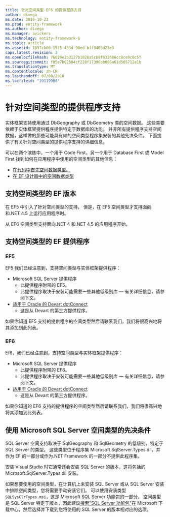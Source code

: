 ```yaml
---
title: 针对空间类型-EF6 的提供程序支持
author: divega
ms.date: 2016-10-23
ms.prod: entity-framework
ms.author: divega
ms.manager: avickers
ms.technology: entity-framework-6
ms.topic: article
ms.assetid: 1097cb00-15f5-453d-90ed-bff9403d23e3
caps.latest.revision: 3
ms.openlocfilehash: 76020e2a3127b1026a5cb8f032686cc8ce9c0c5f
ms.sourcegitcommit: f05e7b62584cf228f17390bb086a61d505712e1b
ms.translationtype: MT
ms.contentlocale: zh-CN
ms.lasthandoff: 07/08/2018
ms.locfileid: "39119980"
---
```

# <a name="provider-support-for-spatial-types"></a>针对空间类型的提供程序支持
实体框架支持使用通过 DbGeography 或 DbGeometry 类的空间数据。 这些类要依赖于实体框架提供程序提供特定于数据库的功能。 并非所有提供程序支持空间数据，这样做的那些可能具有如的空间类型程序集安装的其他先决条件。 下面提供了有关针对空间类型的提供程序支持的详细信息。  

可以在两个演练中，一个用于 Code First，另一个用于 Database First 或 Model First 找到如何在应用程序中使用的空间类型的其他信息：  

- [在代码中首先空间数据类型。](~/ef6/modeling/code-first/data-types/spatial.md)  
- [在 EF 设计器中的空间数据类型](~/ef6/modeling/designer/data-types/spatial.md)  

## <a name="ef-releases-that-support-spatial-types"></a>支持空间类型的 EF 版本  

在 EF5 中引入了针对空间类型的支持。 但是，在 EF5 空间类型才支持面向和.NET 4.5 上运行应用程序时。  

从 EF6 空间类型支持面向.NET 4 和.NET 4.5 的应用程序开始。  

## <a name="ef-providers-that-support-spatial-types"></a>支持空间类型的 EF 提供程序  

### <a name="ef5"></a>EF5  

EF5 我们已经注意到，支持空间类型与实体框架提供程序：  

- Microsoft SQL Server 提供程序  
    - 此提供程序附带的 EF5。  
    - 此提供程序取决于安装可能需要一些其他低级别库 — 有关详细信息，请参阅下文。  
- [适用于 Oracle 的 Devart dotConnect](http://www.devart.com/dotconnect/oracle/)  
    - 这是从 Devart 的第三方提供程序。  

如果你知道 EF5 支持的提供程序的空间类型然后请联系我们，我们将很高兴地将其添加到此列表。  

### <a name="ef6"></a>EF6  

Ef6，我们已经注意到，支持空间类型与实体框架提供程序：  

- Microsoft SQL Server 提供程序  
    - 此提供程序附带的 EF6。  
    - 此提供程序取决于安装可能需要一些其他低级别库 — 有关详细信息，请参阅下文。  
- [适用于 Oracle 的 Devart dotConnect](http://www.devart.com/dotconnect/oracle/)  
    - 这是从 Devart 的第三方提供程序。  

如果你知道的 EF6 支持的提供程序的空间类型然后请联系我们，我们将很高兴地将其添加到此列表。  

## <a name="prerequisites-for-spatial-types-with-microsoft-sql-server"></a>使用 Microsoft SQL Server 空间类型的先决条件  

SQL Server 空间支持取决于 SqlGeography 和 SqlGeometry 的低级别，特定于 SQL Server 的类型。 这些类型位于程序集 Microsoft.SqlServer.Types.dll，并作为 EF 的一部分或作为.NET Framework 的一部分不提供此程序集。  

安装 Visual Studio 时它通常还会安装 SQL Server 的版本，这将包括的 Microsoft.SqlServer.Types.dll 安装。  

如果想要使用的空间类型，在计算机上未安装 SQL Server 或从 SQL Server 安装中排除空间类型，您将需要手动安装它们。 可以使用安装类型`SQLSysClrTypes.msi`，这是 Microsoft SQL Server 功能包的一部分。 空间类型是 SQL Server 特定于版本，因此建议[搜索"SQL Server 功能包"](https://www.microsoft.com/en-us/search/result.aspx?q=sql+server+feature+pack)在 Microsoft 下载中心，然后选择并下载到您将使用的 SQL Server 的版本相对应的选项。
